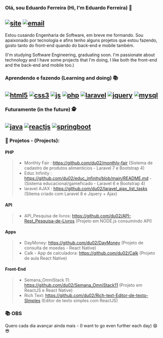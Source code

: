 ### Olá, sou Eduardo Ferreira (Hi, I'm Eduardo Ferreira) 👋
[![site](https://img.shields.io/badge/LinkedIn-0077B5?style=for-the-badge&logo=linkedin&logoColor=white)](https://www.linkedin.com/in/eduardo-ferreira-355a64157/) [![email](https://img.shields.io/badge/Gmail-D14836?style=for-the-badge&logo=gmail&logoColor=white)](eduardoferreira021294@gmail.com)
------------------
Estou cusando Engenharia de Software, em breve me formando. Sou apaixonado por tecnologia e afins tenho alguns projetos que estou fazendo,
gosto tanto do front-end quando do back-end e mobile também.

(I'm studying Software Engineering, graduating soon. I'm passionate about technology and I have some projects that I'm doing, I like both the front-end and the back-end and mobile too.)


### Aprendendo e fazendo (Learning and doing) 📚 
[![html5](https://img.shields.io/badge/HTML5-E34F26?style=for-the-badge&logo=html5&logoColor=white)]()
[![css3](https://img.shields.io/badge/CSS3-1572B6?style=for-the-badge&logo=css3&logoColor=white)]()
[![js](https://img.shields.io/badge/JavaScript-F7DF1E?style=for-the-badge&logo=javascript&logoColor=black)]()
[![php](https://img.shields.io/badge/PHP-777BB4?style=for-the-badge&logo=php&logoColor=white)]()
[![laravel](https://img.shields.io/badge/Laravel-FF2D20?style=for-the-badge&logo=laravel&logoColor=white)]()
[![jquery](https://img.shields.io/badge/jQuery-0769AD?style=for-the-badge&logo=jquery&logoColor=white)]()
[![mysql](https://img.shields.io/badge/MySQL-00000F?style=for-the-badge&logo=mysql&logoColor=white)]()
------------------

### Futuramente (in the future) 🕵 
[![java](https://img.shields.io/badge/Java-ED8B00?style=for-the-badge&logo=java&logoColor=white)]()
[![reactjs](https://img.shields.io/badge/React-20232A?style=for-the-badge&logo=react&logoColor=61DAFB)]()
[![springboot](https://img.shields.io/badge/Spring-6DB33F?style=for-the-badge&logo=spring&logoColor=white)]()
------------------

### 💼 Projetos - (Projects):

#### PHP
> - Monthly Fair : https://github.com/du02/monthly-fair (Sistema de cadastro de produtos alimentícios - Laravel 7 e Bootstrap 4)
> - Educ Infinity : https://github.com/du02/educ_infinity/blob/main/README.md - (Sistema educacional/gameficado - Laravel 6 e Bootstrap 4)
> - laravel AJAX : https://github.com/du02/laravel_ajax_list_tasks (Sitema criado com Laravel 8 e Jquery + Ajax)

#### API
> - API_Pesquisa de livros: https://github.com/du02/API-Rest_Pesquisa-de-Livros (Projeto em NODE.js consumindo API)

#### Apps
> - DayMoney: https://github.com/du02/DayMoney (Projeto de consulta de moedas - React Native)
> - Calk - App de calculadora: https://github.com/du02/Calk (Projeto de aula React Native)

#### Front-End
> - Semana_OmniStack 11: https://github.com/du02/Semana_OmniStack11 (Projeto em ReactJS e React Native)
> - Rich Text: https://github.com/du02/Rich-text-Editor-de-texto-SImples (Editor de texto simples com ReactJS)

### 📚 OBS
Quero cada dia avançar ainda mais - (I want to go even further each day) 😄😎
